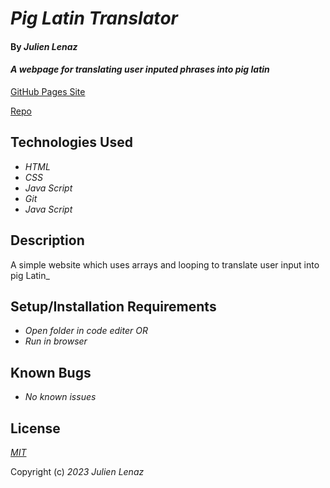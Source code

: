 # _Pig Latin Translator_

#### By _**Julien Lenaz**_

#### _A webpage for translating user inputed phrases into pig latin_

[GitHub Pages Site](https://julienlen.github.io/pig-latin)

[Repo](https://github.com/julienlen/pig-latin.git) 

## Technologies Used

* _HTML_
* _CSS_
* _Java Script_
* _Git_
* _Java Script_

## Description

A simple website which uses arrays and looping to translate user input into pig Latin_

## Setup/Installation Requirements

* _Open folder in code editer OR_
* _Run in browser_


## Known Bugs

* _No known issues_

## License

_[MIT](https://choosealicense.com/licenses/mit/)_

Copyright (c) _2023_ _Julien Lenaz_ 





